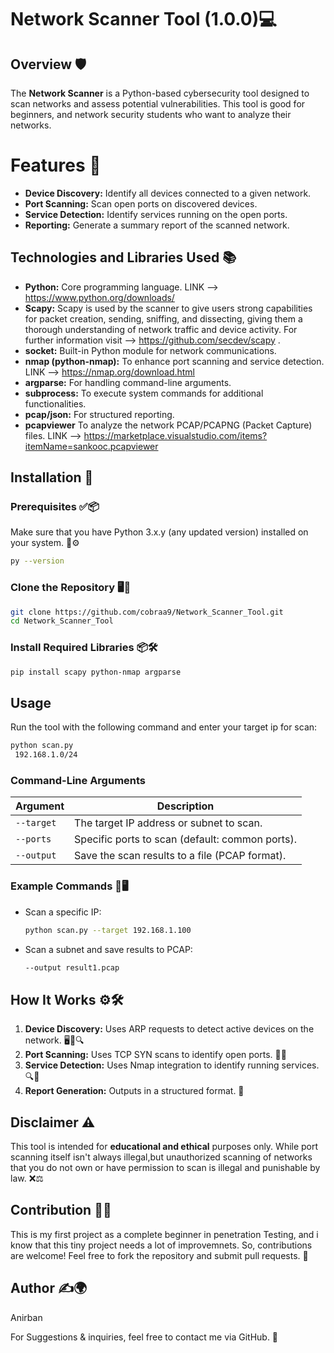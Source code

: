 # Network Scanner Tool (1.0.0)💻

## Overview 🛡️

The **Network Scanner** is a Python-based cybersecurity tool designed to scan networks and assess potential vulnerabilities. This tool is  good for beginners, and network security students who want to analyze their networks. 

# Features 🎯

- **Device Discovery:** Identify all devices connected to a given network.
- **Port Scanning:** Scan open ports on discovered devices.
- **Service Detection:** Identify services running on the open ports.
- **Reporting:** Generate a summary report of the scanned network.

## Technologies and Libraries Used 📚

- **Python:** Core programming language. LINK --> https://www.python.org/downloads/
- **Scapy:** Scapy is used by the scanner to give users strong capabilities for packet creation, sending, sniffing, and dissecting, giving them a thorough understanding of network traffic and device activity. For further information visit --> https://github.com/secdev/scapy .
- **socket:** Built-in Python module for network communications.
- **nmap (python-nmap):** To enhance port scanning and service detection. LINK --> https://nmap.org/download.html
- **argparse:** For handling command-line arguments.
- **subprocess:** To execute system commands for additional functionalities.
- **pcap/json:** For structured reporting.
- **pcapviewer** To analyze the network PCAP/PCAPNG (Packet Capture) files. LINK --> https://marketplace.visualstudio.com/items?itemName=sankooc.pcapviewer

## Installation 📌

### Prerequisites ✅📦

Make sure that you have Python 3.x.y (any updated version) installed on your system. 📂⚙️

```bash
py --version
```

### Clone the Repository 🖥️🔗

```bash
git clone https://github.com/cobraa9/Network_Scanner_Tool.git
cd Network_Scanner_Tool
```

### Install Required Libraries 📦🛠️

```bash
pip install scapy python-nmap argparse
```

## Usage 

Run the tool with the following command and enter your target ip for scan:

```bash
python scan.py 
 192.168.1.0/24 
```

### Command-Line Arguments 

| Argument   | Description                                        |
| ---------- | -------------------------------------------------- |
| `--target` | The target IP address or subnet to scan.           |
| `--ports`  | Specific ports to scan (default: common ports).    |
| `--output` | Save the scan results to a file (PCAP format). |

### Example Commands 📡🖥️

- Scan a specific IP:
  ```bash
  python scan.py --target 192.168.1.100
  ```
  
- Scan a subnet and save results to PCAP:
  ```bash
  --output result1.pcap
  ```

## How It Works ⚙️🛠️

1. **Device Discovery:** Uses ARP requests to detect active devices on the network. 🖥️📡🔍
2. **Port Scanning:** Uses TCP SYN scans to identify open ports. 🔌🔎
3. **Service Detection:** Uses Nmap integration to identify running services. 🔍📡 
4. **Report Generation:** Outputs in a structured format. 📂

## Disclaimer ⚠️

This tool is intended for **educational and ethical** purposes only. While port scanning itself isn't always illegal,but unauthorized scanning of networks that you do not own or have permission to scan is illegal and punishable by law. ❌⚖️

## Contribution 🔧🤝
This is my first project as a complete beginner in penetration Testing, and i know that this tiny project needs a lot of improvemnets.
So, contributions are welcome! Feel free to fork the repository and submit pull requests. 📝



## Author ✍️🌍

Anirban

For Suggestions & inquiries, feel free to contact me via GitHub. 📩


